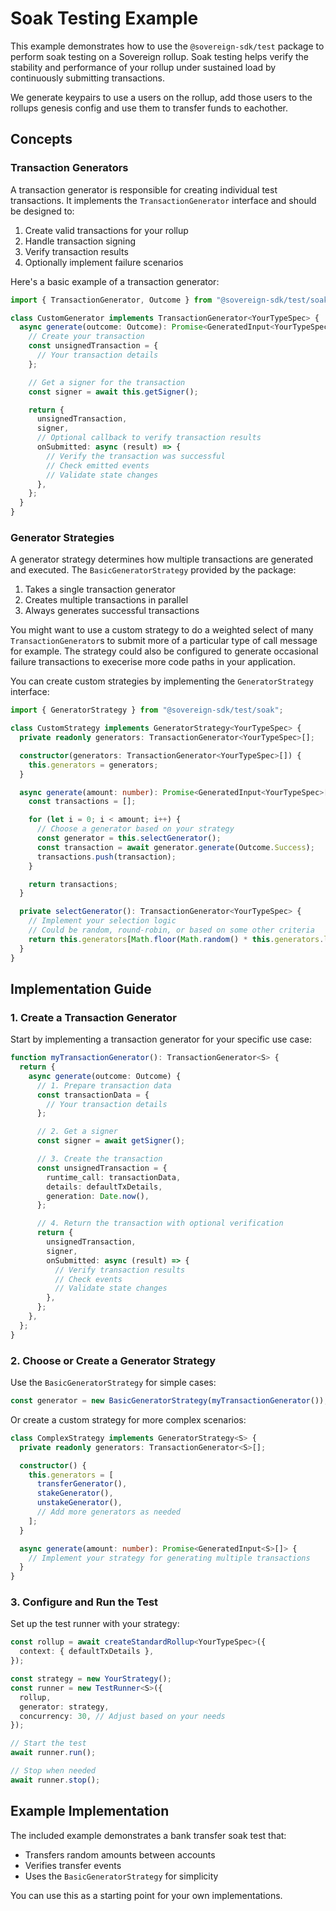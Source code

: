 # Soak Testing Example

This example demonstrates how to use the `@sovereign-sdk/test` package to perform soak testing on a Sovereign rollup. Soak testing helps verify the stability and performance of your rollup under sustained load by continuously submitting transactions.

We generate keypairs to use a users on the rollup, add those users to the rollups genesis config and use them to transfer funds to eachother.

## Concepts

### Transaction Generators

A transaction generator is responsible for creating individual test transactions. It implements the `TransactionGenerator` interface and should be designed to:

1. Create valid transactions for your rollup
2. Handle transaction signing
3. Verify transaction results
4. Optionally implement failure scenarios

Here's a basic example of a transaction generator:

```typescript
import { TransactionGenerator, Outcome } from "@sovereign-sdk/test/soak";

class CustomGenerator implements TransactionGenerator<YourTypeSpec> {
  async generate(outcome: Outcome): Promise<GeneratedInput<YourTypeSpec>> {
    // Create your transaction
    const unsignedTransaction = {
      // Your transaction details
    };

    // Get a signer for the transaction
    const signer = await this.getSigner();

    return {
      unsignedTransaction,
      signer,
      // Optional callback to verify transaction results
      onSubmitted: async (result) => {
        // Verify the transaction was successful
        // Check emitted events
        // Validate state changes
      },
    };
  }
}
```

### Generator Strategies

A generator strategy determines how multiple transactions are generated and executed. The `BasicGeneratorStrategy` provided by the package:

1. Takes a single transaction generator
2. Creates multiple transactions in parallel
3. Always generates successful transactions

You might want to use a custom strategy to do a weighted select of many `TransactionGenerator`s to submit more of a particular type of call message for example.
The strategy could also be configured to generate occasional failure transactions to execerise more code paths in your application.

You can create custom strategies by implementing the `GeneratorStrategy` interface:

```typescript
import { GeneratorStrategy } from "@sovereign-sdk/test/soak";

class CustomStrategy implements GeneratorStrategy<YourTypeSpec> {
  private readonly generators: TransactionGenerator<YourTypeSpec>[];

  constructor(generators: TransactionGenerator<YourTypeSpec>[]) {
    this.generators = generators;
  }

  async generate(amount: number): Promise<GeneratedInput<YourTypeSpec>[]> {
    const transactions = [];

    for (let i = 0; i < amount; i++) {
      // Choose a generator based on your strategy
      const generator = this.selectGenerator();
      const transaction = await generator.generate(Outcome.Success);
      transactions.push(transaction);
    }

    return transactions;
  }

  private selectGenerator(): TransactionGenerator<YourTypeSpec> {
    // Implement your selection logic
    // Could be random, round-robin, or based on some other criteria
    return this.generators[Math.floor(Math.random() * this.generators.length)];
  }
}
```

## Implementation Guide

### 1. Create a Transaction Generator

Start by implementing a transaction generator for your specific use case:

```typescript
function myTransactionGenerator(): TransactionGenerator<S> {
  return {
    async generate(outcome: Outcome) {
      // 1. Prepare transaction data
      const transactionData = {
        // Your transaction details
      };

      // 2. Get a signer
      const signer = await getSigner();

      // 3. Create the transaction
      const unsignedTransaction = {
        runtime_call: transactionData,
        details: defaultTxDetails,
        generation: Date.now(),
      };

      // 4. Return the transaction with optional verification
      return {
        unsignedTransaction,
        signer,
        onSubmitted: async (result) => {
          // Verify transaction results
          // Check events
          // Validate state changes
        },
      };
    },
  };
}
```

### 2. Choose or Create a Generator Strategy

Use the `BasicGeneratorStrategy` for simple cases:

```typescript
const generator = new BasicGeneratorStrategy(myTransactionGenerator());
```

Or create a custom strategy for more complex scenarios:

```typescript
class ComplexStrategy implements GeneratorStrategy<S> {
  private readonly generators: TransactionGenerator<S>[];

  constructor() {
    this.generators = [
      transferGenerator(),
      stakeGenerator(),
      unstakeGenerator(),
      // Add more generators as needed
    ];
  }

  async generate(amount: number): Promise<GeneratedInput<S>[]> {
    // Implement your strategy for generating multiple transactions
  }
}
```

### 3. Configure and Run the Test

Set up the test runner with your strategy:

```typescript
const rollup = await createStandardRollup<YourTypeSpec>({
  context: { defaultTxDetails },
});

const strategy = new YourStrategy();
const runner = new TestRunner<S>({
  rollup,
  generator: strategy,
  concurrency: 30, // Adjust based on your needs
});

// Start the test
await runner.run();

// Stop when needed
await runner.stop();
```

## Example Implementation

The included example demonstrates a bank transfer soak test that:

- Transfers random amounts between accounts
- Verifies transfer events
- Uses the `BasicGeneratorStrategy` for simplicity

You can use this as a starting point for your own implementations.
